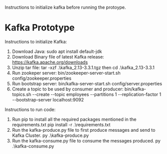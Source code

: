 Instructions to initialize kafka before running the protoype.

# Kafka Prototype

Instructions to initialize Kafka:

1. Download Java: 
    sudo apt install default-jdk
2. Download Binary file of latest Kafka release: https://kafka.apache.org/downloads
3. Unzip tar file: 
    tar -xzf .\kafka_2.13-3.3.1.tgz then 
    cd .\kafka_2.13-3.3.1
4. Run zookeper server: 
    bin/zookeeper-server-start.sh config/zookeeper.properties
5. Run bootstrap server: 
    bin/kafka-server-start.sh config/server.properties
6. Create a topic to be used by consumer and producer: 
    bin/kafka-topics.sh --create --topic employees --partitions 1 --replication-factor 1 --bootstrap-server localhost:9092

Instructions to run code:

1. Run pip to install all the required packages mentioned in the requirements.txt
   pip install -r .\requirements.txt
2. Run the kafka-produce.py file to first produce messages and send to Kafka Cluster.
   py .\kafka-produce.py
3. Run the kafka-consume.py file to consume the messages produced.
   py .\kafka-consume.py